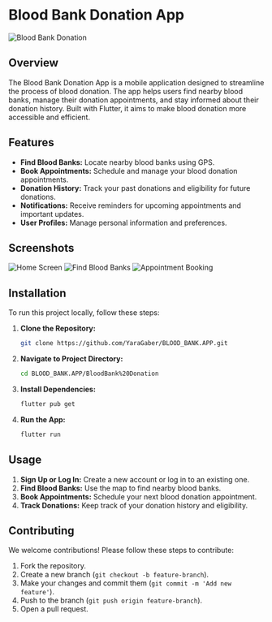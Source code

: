 # Blood Bank Donation App

![Blood Bank Donation](https://github.com/YaraGaber/BLOOD_BANK.APP/blob/main/BloodBank%20Donation/assets/icons/blood-drop.png?raw=true)

## Overview

The Blood Bank Donation App is a mobile application designed to streamline the process of blood donation. The app helps users find nearby blood banks, manage their donation appointments, and stay informed about their donation history. Built with Flutter, it aims to make blood donation more accessible and efficient.

## Features

- **Find Blood Banks:** Locate nearby blood banks using GPS.
- **Book Appointments:** Schedule and manage your blood donation appointments.
- **Donation History:** Track your past donations and eligibility for future donations.
- **Notifications:** Receive reminders for upcoming appointments and important updates.
- **User Profiles:** Manage personal information and preferences.

## Screenshots

![Home Screen](https://github.com/YaraGaber/BLOOD_BANK.APP/blob/main/BloodBank%20Donation/assets/icons/home.png?raw=true)
![Find Blood Banks](https://github.com/YaraGaber/BLOOD_BANK.APP/blob/main/BloodBank%20Donation/assets/icons/search.png?raw=true)
![Appointment Booking](https://github.com/YaraGaber/BLOOD_BANK.APP/blob/main/BloodBank%20Donation/assets/icons/calendar.png?raw=true)

## Installation

To run this project locally, follow these steps:

1. **Clone the Repository:**

    ```sh
    git clone https://github.com/YaraGaber/BLOOD_BANK.APP.git
    ```

2. **Navigate to Project Directory:**

    ```sh
    cd BLOOD_BANK.APP/BloodBank%20Donation
    ```

3. **Install Dependencies:**

    ```sh
    flutter pub get
    ```

4. **Run the App:**

    ```sh
    flutter run
    ```

## Usage

1. **Sign Up or Log In:** Create a new account or log in to an existing one.
2. **Find Blood Banks:** Use the map to find nearby blood banks.
3. **Book Appointments:** Schedule your next blood donation appointment.
4. **Track Donations:** Keep track of your donation history and eligibility.

## Contributing

We welcome contributions! Please follow these steps to contribute:

1. Fork the repository.
2. Create a new branch (`git checkout -b feature-branch`).
3. Make your changes and commit them (`git commit -m 'Add new feature'`).
4. Push to the branch (`git push origin feature-branch`).
5. Open a pull request.

